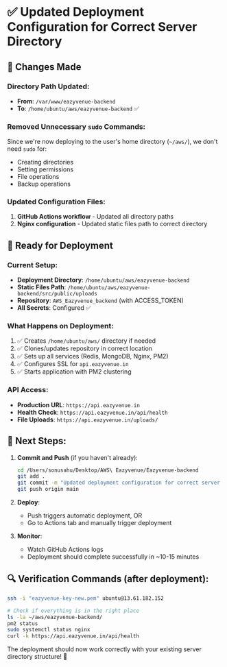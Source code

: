# ✅ Updated Deployment Configuration for Correct Server Directory

## 🔧 **Changes Made**

### **Directory Path Updated:**
- **From**: `/var/www/eazyvenue-backend`
- **To**: `/home/ubuntu/aws/eazyvenue-backend` ✅

### **Removed Unnecessary `sudo` Commands:**
Since we're now deploying to the user's home directory (`~/aws/`), we don't need `sudo` for:
- Creating directories
- Setting permissions  
- File operations
- Backup operations

### **Updated Configuration Files:**
1. **GitHub Actions workflow** - Updated all directory paths
2. **Nginx configuration** - Updated static files path to correct directory

## 🚀 **Ready for Deployment**

### **Current Setup:**
- **Deployment Directory**: `/home/ubuntu/aws/eazyvenue-backend`
- **Static Files Path**: `/home/ubuntu/aws/eazyvenue-backend/src/public/uploads`
- **Repository**: `AWS_Eazyvenue_backend` (with ACCESS_TOKEN)
- **All Secrets**: Configured ✅

### **What Happens on Deployment:**
1. ✅ Creates `/home/ubuntu/aws/` directory if needed
2. ✅ Clones/updates repository in correct location
3. ✅ Sets up all services (Redis, MongoDB, Nginx, PM2)
4. ✅ Configures SSL for `api.eazyvenue.in`
5. ✅ Starts application with PM2 clustering

### **API Access:**
- **Production URL**: `https://api.eazyvenue.in`
- **Health Check**: `https://api.eazyvenue.in/api/health`
- **File Uploads**: `https://api.eazyvenue.in/uploads/`

## 🎯 **Next Steps:**

1. **Commit and Push** (if you haven't already):
   ```bash
   cd /Users/sonusahu/Desktop/AWS\ Eazyvenue/Eazyvenue-backend
   git add .
   git commit -m "Updated deployment configuration for correct server directory"
   git push origin main
   ```

2. **Deploy**:
   - Push triggers automatic deployment, OR
   - Go to Actions tab and manually trigger deployment

3. **Monitor**:
   - Watch GitHub Actions logs
   - Deployment should complete successfully in ~10-15 minutes

## 🔍 **Verification Commands** (after deployment):

```bash
ssh -i "eazyvenue-key-new.pem" ubuntu@13.61.182.152

# Check if everything is in the right place
ls -la ~/aws/eazyvenue-backend/
pm2 status
sudo systemctl status nginx
curl -k https://api.eazyvenue.in/api/health
```

The deployment should now work correctly with your existing server directory structure! 🚀
